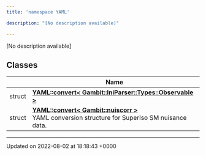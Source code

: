 ```yaml
---
title: 'namespace YAML'

description: "[No description available]"

---
```







[No description available]

## Classes

|                | Name           |
| -------------- | -------------- |
| struct | **[YAML::convert< Gambit::IniParser::Types::Observable >](/documentation/code/darkbit_development/classes/structyaml_1_1convert_3_01gambit_1_1iniparser_1_1types_1_1observable_01_4/)**  |
| struct | **[YAML::convert< Gambit::nuiscorr >](/documentation/code/darkbit_development/classes/structyaml_1_1convert_3_01gambit_1_1nuiscorr_01_4/)** <br>YAML conversion structure for SuperIso SM nuisance data.  |






-------------------------------

Updated on 2022-08-02 at 18:18:43 +0000